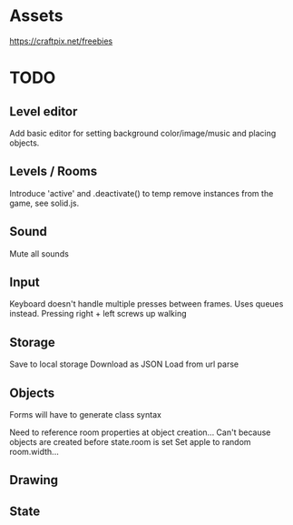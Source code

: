 # Assets

https://craftpix.net/freebies

# TODO

## Level editor

Add basic editor for setting background color/image/music and placing objects.

## Levels / Rooms

Introduce 'active' and .deactivate() to temp remove instances from the game, see solid.js.

## Sound

Mute all sounds

## Input

Keyboard doesn't handle multiple presses between frames. Uses queues instead.
Pressing right + left screws up walking

## Storage

Save to local storage
Download as JSON
Load from url parse

## Objects

Forms will have to generate class syntax

Need to reference room properties at object creation...
Can't because objects are created before state.room is set
Set apple to random room.width...

## Drawing

## State
